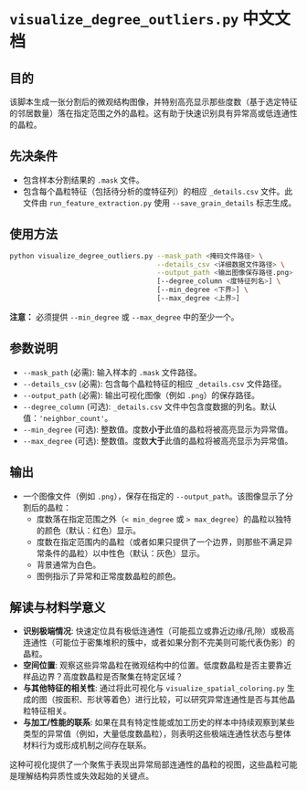 # `visualize_degree_outliers.py` 中文文档

## 目的

该脚本生成一张分割后的微观结构图像，并特别高亮显示那些度数（基于选定特征的邻居数量）落在指定范围之外的晶粒。这有助于快速识别具有异常高或低连通性的晶粒。

## 先决条件

*   包含样本分割结果的 `.mask` 文件。
*   包含每个晶粒特征（包括待分析的度特征列）的相应 `_details.csv` 文件。此文件由 `run_feature_extraction.py` 使用 `--save_grain_details` 标志生成。

## 使用方法

```bash
python visualize_degree_outliers.py --mask_path <掩码文件路径> \
                                    --details_csv <详细数据文件路径> \
                                    --output_path <输出图像保存路径.png> \
                                    [--degree_column <度特征列名>] \
                                    [--min_degree <下界>] \
                                    [--max_degree <上界>]
```
**注意：** 必须提供 `--min_degree` 或 `--max_degree` 中的至少一个。

## 参数说明

*   `--mask_path` (必需): 输入样本的 `.mask` 文件路径。
*   `--details_csv` (必需): 包含每个晶粒特征的相应 `_details.csv` 文件路径。
*   `--output_path` (必需): 输出可视化图像（例如 `.png`）的保存路径。
*   `--degree_column` (可选): `_details.csv` 文件中包含度数据的列名。默认值：`'neighbor_count'`。
*   `--min_degree` (可选): 整数值。度数**小于**此值的晶粒将被高亮显示为异常值。
*   `--max_degree` (可选): 整数值。度数**大于**此值的晶粒将被高亮显示为异常值。

## 输出

*   一个图像文件（例如 `.png`），保存在指定的 `--output_path`。该图像显示了分割后的晶粒：
    *   度数落在指定范围之外（`< min_degree` 或 `> max_degree`）的晶粒以独特的颜色（默认：红色）显示。
    *   度数在指定范围内的晶粒（或者如果只提供了一个边界，则那些不满足异常条件的晶粒）以中性色（默认：灰色）显示。
    *   背景通常为白色。
    *   图例指示了异常和正常度数晶粒的颜色。

## 解读与材料学意义

*   **识别极端情况**: 快速定位具有极低连通性（可能孤立或靠近边缘/孔隙）或极高连通性（可能位于密集堆积的簇中，或者如果分割不完美则可能代表伪影）的晶粒。
*   **空间位置**: 观察这些异常晶粒在微观结构中的位置。低度数晶粒是否主要靠近样品边界？高度数晶粒是否聚集在特定区域？
*   **与其他特征的相关性**: 通过将此可视化与 `visualize_spatial_coloring.py` 生成的图（按面积、形状等着色）进行比较，可以研究异常连通性是否与其他晶粒特征相关。
*   **与加工/性能的联系**: 如果在具有特定性能或加工历史的样本中持续观察到某些类型的异常值（例如，大量低度数晶粒），则表明这些极端连通性状态与整体材料行为或形成机制之间存在联系。

这种可视化提供了一个聚焦于表现出异常局部连通性的晶粒的视图，这些晶粒可能是理解结构异质性或失效起始的关键点。
